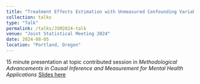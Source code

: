 ```yaml
---
title: "Treatment Effects Estimation with Unmeasured Confounding Variables"
collection: talks
type: "Talk"
permalink: /talks/JSM2024-talk
venue: "Joint Statistical Meeting 2024"
date: 2024-08-05
location: "Portland, Oregon"
---
```


15 minute presentation at topic contributed session in *Methodological Advancements in Causal Inference and Measurement for Mental Health Applications*
[Slides here](/files/JSM_Presentation_Slides.pdf)
